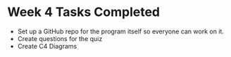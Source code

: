 # Week 4 Tasks Completed
- Set up a GitHub repo for the program itself so everyone can work on it.
- Create questions for the quiz 
- Create C4 Diagrams
  

